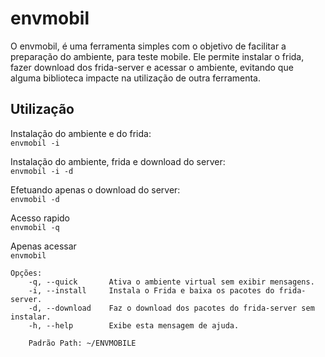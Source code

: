 # envmobil

O envmobil, é uma ferramenta simples com o objetivo de facilitar a preparação do ambiente, para teste mobile. Ele permite instalar o frida, fazer download dos frida-server e acessar o ambiente, evitando que alguma biblioteca impacte na utilização de outra ferramenta.

## Utilização

Instalação do ambiente e do frida:<br>
`envmobil -i`

Instalação do ambiente, frida e download do server:<br>
`envmobil -i -d`

Efetuando apenas o download do server:<br>
`envmobil -d`

Acesso rapido<br>
`envmobil -q`

Apenas acessar<br>
`envmobil`

```
Opções:
    -q, --quick       Ativa o ambiente virtual sem exibir mensagens.
    -i, --install     Instala o Frida e baixa os pacotes do frida-server.
    -d, --download    Faz o download dos pacotes do frida-server sem instalar.
    -h, --help        Exibe esta mensagem de ajuda.

    Padrão Path: ~/ENVMOBILE
```
